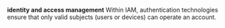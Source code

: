 **identity and access management**
Within IAM, authentication technologies ensure that only valid subjects (users or devices) can operate an account.